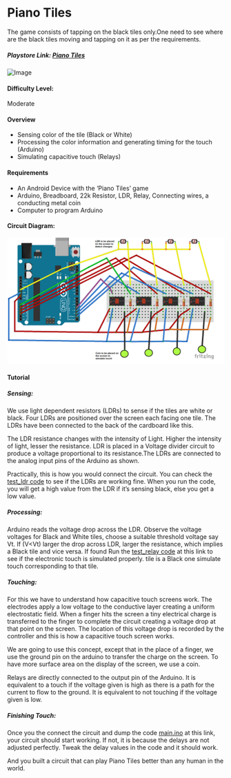 # Piano Tiles

The game consists of tapping on the black tiles only.One need to see where are the black tiles moving and tapping on it as per the requirements.

##### Playstore Link: [Piano Tiles](https://play.google.com/store/apps/details?id=com.umonistudio.tile&hl=en)

![Image](Images/paino_tiles.jpg)
 
#### Difficulty Level:
Moderate

#### Overview
- Sensing color of the tile (Black or White)
- Processing the color information and generating timing  for the touch (Arduino)
- Simulating capacitive touch (Relays)


#### Requirements
- An Android Device with the ‘Piano Tiles’ game
- Arduino, Breadboard, 22k Resistor, LDR, Relay, Connecting wires, a conducting metal coin
- Computer to program Arduino

#### Circuit Diagram:
![Piano Tiles Circuit](/Images/piano_tiles_circuit.png)

#### Tutorial

##### Sensing:
We use light dependent resistors (LDRs) to sense if the tiles are white or black.  Four LDRs are positioned over the screen each facing one tile. The LDRs have been connected to the back of the cardboard like this.

The LDR resistance changes with the intensity of Light. Higher the intensity of light, lesser the resistance. LDR is placed in a Voltage divider circuit to produce a voltage proportional to its resistance.The LDRs are connected to the analog input pins of the Arduino as shown.

Practically, this is how you would connect the circuit. You can check the [test_ldr code](https://github.com/psurya1994/arduino-plays-piano-tiles/blob/master/Code/test_ldr/test_ldr.ino) to see if the LDRs are working fine. When you run the code, you will get a high value from the LDR if it’s sensing black, else you get a low value.



##### Processing:
Arduino reads the voltage drop across the LDR. Observe the voltage voltages for Black and White tiles, choose a suitable threshold voltage say Vt.  If  (V<Vt) larger the drop across LDR, larger the resistance, which implies a Black tile and vice versa. If found 
Run the [test_relay code](https://github.com/psurya1994/arduino-plays-piano-tiles/blob/master/Code/test_touch/test_touch.ino) at this link to see if the electronic touch is simulated properly.
tile is a Black one simulate touch corresponding to that tile. 

##### Touching:
For this we have to understand how capacitive touch screens work. The electrodes apply a low voltage to the conductive layer creating a uniform electrostatic field. When a finger hits the screen a tiny electrical charge is transferred to the finger to complete the circuit creating a voltage drop at that point on the screen. The location of this voltage drop is recorded by the controller and this is how a capacitive touch screen works.

We are going to use this concept, except that in the place of a finger, we use the ground pin on the arduino to transfer the charge on the screen. To have more surface area on the display of the screen, we use a coin.

Relays are directly connected to the output pin of the Arduino. It is equivalent to a touch if the voltage given is high as there is a path for the current to flow to the ground. It is equivalent to not touching if the voltage given is low.

##### Finishing Touch:
Once you the connect the circuit and dump the code [main.ino](https://github.com/psurya1994/arduino-plays-piano-tiles/blob/master/Code/main/main.ino) at this link, your circuit should start working. If not, it is because the delays are not adjusted perfectly. Tweak the delay values in the code and it should work.

And you built a circuit that can play Piano Tiles better than any human in the world.